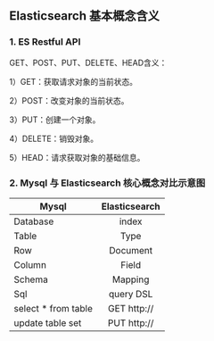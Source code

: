 ## Elasticsearch 基本概念含义

###  1. ES Restful API 

GET、POST、PUT、DELETE、HEAD含义： 

1）GET：获取请求对象的当前状态。 

2）POST：改变对象的当前状态。 

3）PUT：创建一个对象。 

4）DELETE：销毁对象。 

5）HEAD：请求获取对象的基础信息。

### 2. Mysql 与 Elasticsearch 核心概念对比示意图

| Mysql | Elasticsearch | 
| - | :-: |
| Database | index|
| Table | Type |
| Row | Document |
| Column | Field |
| Schema | Mapping |
| Sql | query DSL |
| select * from table | GET http:// |
| update table set | PUT http:// |









